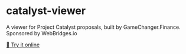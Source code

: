 # catalyst-viewer
A viewer for Project Catalyst proposals, built by GameChanger.Finance. Sponsored by WebBridges.io

[ 🚀 Try it online](https://gamechangerfinance.github.io/catalyst-viewer/)
